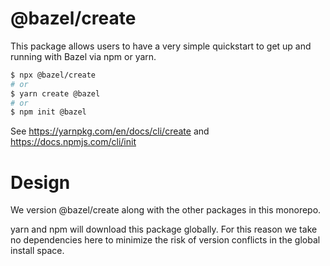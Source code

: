 # @bazel/create

This package allows users to have a very simple quickstart to get up and running with Bazel via npm or yarn.

```bash
$ npx @bazel/create
# or
$ yarn create @bazel
# or
$ npm init @bazel
```

See https://yarnpkg.com/en/docs/cli/create and https://docs.npmjs.com/cli/init

# Design

We version @bazel/create along with the other packages in this monorepo.

yarn and npm will download this package globally. For this reason we take no dependencies here to minimize the risk of version conflicts in the global install space.
